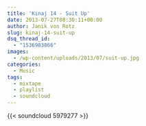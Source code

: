 ```yaml
---
title: 'Kinaj 14 - Suit Up'
date: 2013-07-27T08:30:11+00:00
author: Janik von Rotz
slug: kinaj-14-suit-up
dsq_thread_id:
  - "1536983866"
images:
  - /wp-content/uploads/2013/07/suit-up.jpg
categories:
  - Music
tags:
  - mixtape
  - playlist
  - soundcloud
---
```

{{< soundcloud 5979277 >}}